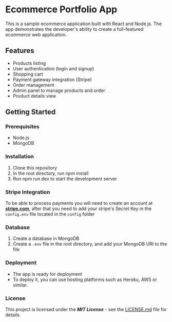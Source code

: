 # Ecommerce Portfolio App
This is a sample ecommerce application built with React and Node.js. The app demonstrates the developer's ability to create a full-featured ecommerce web application.

## Features
- Products listing
- User authentication (login and signup)
- Shopping cart
- Payment gateway integration (Stripe)
- Order management
- Admin panel to manage products and order
- Product details view
## Getting Started
### Prerequisites
- Node.js
- MongoDB
### Installation
1. Clone this repository
2. In the root directory, run npm install
3. Run npm run dev to start the development server
### Stripe Integration
To be able to process payments you will need to create an account at **[stripe.com](stripe.com)**, after that you need to add your stripe's Secret Key in the `config.env` file located in the `config` folder
### Database
1. Create a database in MongoDB
2. Create a `.env` file in the root directory, and add your MongoDB URI to the file
### Deployment
- The app is ready for deployment
- To deploy it, you can use hosting platforms such as Heroku, AWS or similar.
### License
This project is licensed under the ***MIT License*** - see the [LICENSE.md](https://github.com/Ekeuwei/shopit/blob/master/LICENSE.md) file for details.
